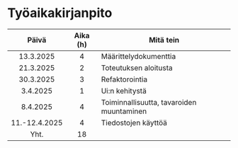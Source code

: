 # Työaikakirjanpito
| Päivä | Aika (h) | Mitä tein |
| :---: | :---: | ---- |
| 13.3.2025 | 4 | Määrittelydokumenttia |
| 21.3.2025 | 2 | Toteutuksen aloitusta |
| 30.3.2025 | 3 | Refaktorointia |
| 3.4.2025 | 1 | Ui:n kehitystä |
| 8.4.2025 | 4 | Toiminnallisuutta, tavaroiden muuntaminen |
| 11.-12.4.2025 | 4 | Tiedostojen käyttöä |
| Yht. | 18 | 
